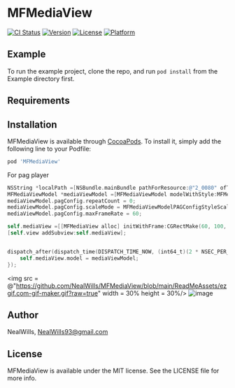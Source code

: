 # MFMediaView

[![CI Status](https://img.shields.io/travis/NealWills/MFMediaView.svg?style=flat)](https://travis-ci.org/NealWills/MFMediaView)
[![Version](https://img.shields.io/cocoapods/v/MFMediaView.svg?style=flat)](https://cocoapods.org/pods/MFMediaView)
[![License](https://img.shields.io/cocoapods/l/MFMediaView.svg?style=flat)](https://cocoapods.org/pods/MFMediaView)
[![Platform](https://img.shields.io/cocoapods/p/MFMediaView.svg?style=flat)](https://cocoapods.org/pods/MFMediaView)

## Example

To run the example project, clone the repo, and run `pod install` from the Example directory first.

## Requirements

## Installation

MFMediaView is available through [CocoaPods](https://cocoapods.org). To install
it, simply add the following line to your Podfile:

```ruby
pod 'MFMediaView'
```

For pag player 

```objectivec
NSString *localPath =[NSBundle.mainBundle pathForResource:@"2_0080" ofType:@"pag"];
MFMediaViewModel *mediaViewModel =[MFMediaViewModel modelWithStyle:MFMediaViewModelStylePag localPath:localPath];
mediaViewModel.pagConfig.repeatCount = 0;
mediaViewModel.pagConfig.scaleMode = MFMediaViewModelPAGConfigStyleScaleModeAspectToFit;
mediaViewModel.pagConfig.maxFrameRate = 60;

self.mediaView =[[MFMediaView alloc] initWithFrame:CGRectMake(60, 100, 250, 250)];
[self.view addSubview:self.mediaView];


dispatch_after(dispatch_time(DISPATCH_TIME_NOW, (int64_t)(2 * NSEC_PER_SEC)), dispatch_get_main_queue(), ^{
    self.mediaView.model = mediaViewModel;
});
```
<img src = @"https://github.com/NealWills/MFMediaView/blob/main/ReadMeAssets/ezgif.com-gif-maker.gif?raw=true" width = 30% height = 30%/>
![image](https://github.com/NealWills/MFMediaView/blob/main/ReadMeAssets/ezgif.com-gif-maker.gif?raw=true)

## Author

NealWills, NealWills93@gmail.com

## License

MFMediaView is available under the MIT license. See the LICENSE file for more info.
